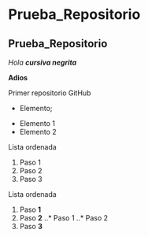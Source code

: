 # Prueba_Repositorio
## Prueba_Repositorio

*Hola* _**cursiva negrita**_

**Adios**

Primer repositorio GitHub

* Elemento;
+ Elemento 1
+ Elemento 2

Lista ordenada 
1. Paso 1
2. Paso 2
3. Paso 3

 Lista ordenada
 1. Paso **1**
 2. Paso **2**
 ..* Paso 1
 ..* Paso 2
 4. Paso **3**
